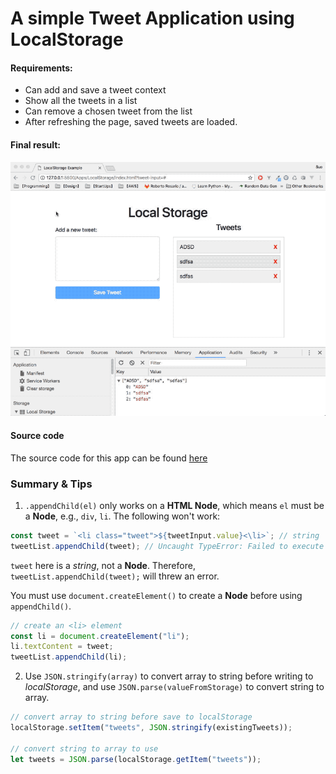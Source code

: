 # A simple Tweet Application using LocalStorage

#### Requirements:

- Can add and save a tweet context
- Show all the tweets in a list
- Can remove a chosen tweet from the list
- After refreshing the page, saved tweets are loaded.

#### Final result:

![A simple tweet application using local storage](./static/local_storage.gif)

#### Source code

The source code for this app can be found [here](../LocalStorage)

### Summary & Tips

1.  `.appendChild(el)` only works on a **HTML Node**, which means `el` must be a **Node**, e.g., `div`, `li`. The following won't work:

```js
const tweet = `<li class="tweet">${tweetInput.value}<\li>`; // string
tweetList.appendChild(tweet); // Uncaught TypeError: Failed to execute 'appendChild' on 'Node': parameter 1 is not of type 'Node'
```

`tweet` here is a _string_, not a **Node**. Therefore, `tweetList.appendChild(tweet);` will threw an error.

You must use `document.createElement()` to create a **Node** before using `appendChild()`.

```js
// create an <li> element
const li = document.createElement("li");
li.textContent = tweet;
tweetList.appendChild(li);
```

2.  Use `JSON.stringify(array)` to convert array to string before writing to _localStorage_, and use `JSON.parse(valueFromStorage)` to convert string to array.

```js
// convert array to string before save to localStorage
localStorage.setItem("tweets", JSON.stringify(existingTweets));

// convert string to array to use
let tweets = JSON.parse(localStorage.getItem("tweets"));
```
